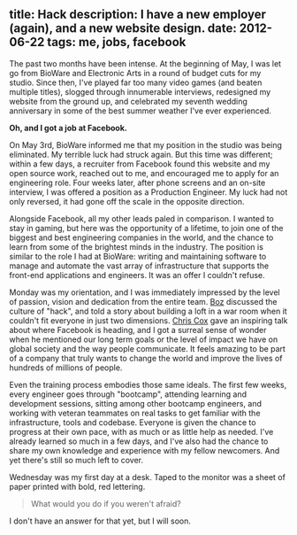 title: Hack
description: I have a new employer (again), and a new website design.
date: 2012-06-22
tags: me, jobs, facebook
---
The past two months have been intense.  At the beginning of May, I was let go
from BioWare and Electronic Arts in a round of budget cuts for my studio.
Since then, I've played far too many video games (and beaten multiple titles),
slogged through innumerable interviews, redesigned my website from the ground
up, and celebrated my seventh wedding anniversary in some of the best summer
weather I've ever experienced.

**Oh, and I got a job at Facebook.**

On May 3rd, BioWare informed me that my position in the studio was being
eliminated.  My terrible luck had struck again.  But this time was different;
within a few days, a recruiter from Facebook found this website and my open
source work, reached out to me, and encouraged me to apply for an engineering
role.  Four weeks later, after phone screens and an on-site interview, I was
offered a position as a Production Engineer.  My luck had not only reversed,
it had gone off the scale in the opposite direction.

Alongside Facebook, all my other leads paled in comparison.  I wanted to stay
in gaming, but here was the opportunity of a lifetime, to join one of the
biggest and best engineering companies in the world, and the chance to learn
from some of the brightest minds in the industry.  The position is similar to
the role I had at BioWare: writing and maintaining software to manage and
automate the vast array of infrastructure that supports the front-end
applications and engineers.  It was an offer I couldn't refuse.

Monday was my orientation, and I was immediately impressed by the level of
passion, vision and dedication from the entire team.  [Boz][] discussed the
culture of "hack", and told a story about building a loft in a war room when it
couldn't fit everyone in just two dimensions.  [Chris Cox][] gave an inspiring
talk about where Facebook is heading, and I got a surreal sense of wonder when
he mentioned our long term goals or the level of impact we have on global
society and the way people communicate.  It feels amazing to be part of a
company that truly wants to change the world and improve the lives of hundreds
of millions of people.

Even the training process embodies those same ideals.  The first few weeks,
every engineer goes through "bootcamp", attending learning and development
sessions, sitting among other bootcamp engineers, and working with veteran
teammates on real tasks to get familiar with the infrastructure, tools and
codebase.  Everyone is given the chance to progress at their own pace, with as
much or as little help as needed.  I've already learned so much in a few days,
and I've also had the chance to share my own knowledge and experience with my
fellow newcomers.  And yet there's still so much left to cover.

Wednesday was my first day at a desk.  Taped to the monitor was a sheet of
paper printed with bold, red lettering.

> What would you do if you weren't afraid?

I don't have an answer for that yet, but I will soon.

[Chris Cox]: http://en.wikipedia.org/wiki/Chris_Cox_(Facebook)
[Boz]: https://www.facebook.com/boz
